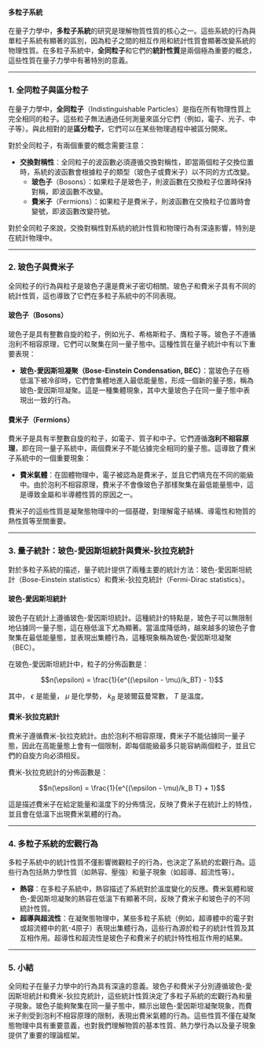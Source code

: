 #### 多粒子系統
在量子力學中，**多粒子系統**的研究是理解物質性質的核心之一。這些系統的行為與單粒子系統有顯著的區別，因為粒子之間的相互作用和統計性質會顯著改變系統的物理性質。在多粒子系統中，**全同粒子**和它們的**統計性質**是兩個極為重要的概念，這些性質在量子力學中有著特別的意義。

---

### **1. 全同粒子與區分粒子**

在量子力學中，**全同粒子**（Indistinguishable Particles）是指在所有物理性質上完全相同的粒子。這些粒子無法通過任何測量來區分它們（例如，電子、光子、中子等）。與此相對的是**區分粒子**，它們可以在某些物理過程中被區分開來。

對於全同粒子，有兩個重要的概念需要注意：
- **交換對稱性**：全同粒子的波函數必須遵循交換對稱性，即當兩個粒子交換位置時，系統的波函數會根據粒子的類型（玻色子或費米子）以不同的方式改變。
  - **玻色子**（Bosons）：如果粒子是玻色子，則波函數在交換粒子位置時保持對稱，即波函數不改變。
  - **費米子**（Fermions）：如果粒子是費米子，則波函數在交換粒子位置時會變號，即波函數改變符號。

對於全同粒子來說，交換對稱性對系統的統計性質和物理行為有深遠影響，特別是在統計物理中。

---

### **2. 玻色子與費米子**

全同粒子的行為與粒子是玻色子還是費米子密切相關。玻色子和費米子具有不同的統計性質，這也導致了它們在多粒子系統中的不同表現。

#### **玻色子（Bosons）**
玻色子是具有整數自旋的粒子，例如光子、希格斯粒子、膺粒子等。玻色子不遵循泡利不相容原理，它們可以聚集在同一量子態中。這種性質在量子統計中有以下重要表現：
- **玻色-愛因斯坦凝聚（Bose-Einstein Condensation, BEC）**：當玻色子在極低溫下被冷卻時，它們會集體地進入最低能量態，形成一個新的量子態，稱為玻色-愛因斯坦凝聚。這是一種集體現象，其中大量玻色子在同一量子態中表現出一致的行為。

#### **費米子（Fermions）**
費米子是具有半整數自旋的粒子，如電子、質子和中子。它們遵循**泡利不相容原理**，即在同一量子系統中，兩個費米子不能佔據完全相同的量子態。這導致了費米子系統中的一個重要現象：
- **費米氣體**：在固體物理中，電子被認為是費米子，並且它們填充在不同的能級中。由於泡利不相容原理，費米子不會像玻色子那樣聚集在最低能量態中，這是導致金屬和半導體性質的原因之一。

費米子的這些性質是凝聚態物理中的一個基礎，對理解電子結構、導電性和物質的熱性質等至關重要。

---

### **3. 量子統計：玻色-愛因斯坦統計與費米-狄拉克統計**

對於多粒子系統的描述，量子統計提供了兩種主要的統計方法：玻色-愛因斯坦統計（Bose-Einstein statistics）和費米-狄拉克統計（Fermi-Dirac statistics）。

#### **玻色-愛因斯坦統計**
玻色子在統計上遵循玻色-愛因斯坦統計。這種統計的特點是，玻色子可以無限制地佔據同一量子態，這在極低溫下尤為顯著。當溫度降低時，越來越多的玻色子會聚集在最低能量態，並表現出集體行為，這種現象稱為玻色-愛因斯坦凝聚（BEC）。

在玻色-愛因斯坦統計中，粒子的分佈函數是：

```math
n(\epsilon) = \frac{1}{e^{(\epsilon - \mu)/k_BT} - 1}
```

其中， $`\epsilon`$  是能量， $`\mu`$  是化學勢， $`k_B`$  是玻爾茲曼常數， $`T`$  是溫度。

#### **費米-狄拉克統計**
費米子遵循費米-狄拉克統計。由於泡利不相容原理，費米子不能佔據同一量子態，因此在高能量態上會有一個限制，即每個能級最多只能容納兩個粒子，並且它們的自旋方向必須相反。

費米-狄拉克統計的分佈函數是：

```math
n(\epsilon) = \frac{1}{e^{(\epsilon - \mu)/k_B T} + 1}
```

這是描述費米子在給定能量和溫度下的分佈情況，反映了費米子在統計上的特性，並且會在低溫下出現費米氣體的行為。

---

### **4. 多粒子系統的宏觀行為**

多粒子系統中的統計性質不僅影響微觀粒子的行為，也決定了系統的宏觀行為。這些行為包括熱力學性質（如熱容、壓強）和量子現象（如超導、超流性等）。

- **熱容**：在多粒子系統中，熱容描述了系統對於溫度變化的反應。費米氣體和玻色-愛因斯坦凝聚的熱容在低溫下有顯著不同，反映了費米子和玻色子的不同統計性質。
- **超導與超流性**：在凝聚態物理中，某些多粒子系統（例如，超導體中的電子對或超流體中的氦-4原子）表現出集體行為，這些行為源於粒子的統計性質及其互相作用。超導性和超流性是玻色子和費米子的統計特性相互作用的結果。

---

### **5. 小結**

全同粒子在量子力學中的行為具有深遠的意義。玻色子和費米子分別遵循玻色-愛因斯坦統計和費米-狄拉克統計，這些統計性質決定了多粒子系統的宏觀行為和量子現象。玻色子能夠聚集在同一量子態中，顯示出玻色-愛因斯坦凝聚現象，而費米子則受到泡利不相容原理的限制，表現出費米氣體的行為。這些性質不僅在凝聚態物理中具有重要意義，也對我們理解物質的基本性質、熱力學行為以及量子現象提供了重要的理論框架。